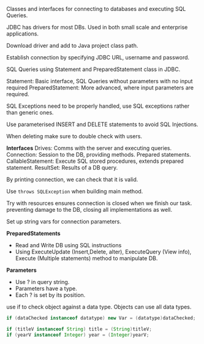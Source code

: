 Classes and interfaces for connecting to databases and executing SQL Queries. 

JDBC has drivers for most DBs. Used in both small scale and enterprise applications. 

Download driver and add to Java project class path. 

Establish connection by specifying JDBC URL, username and password. 

SQL Queries using Statement and PreparedStatement class in JDBC. 

Statement: Basic interface, SQL Queries without parameters with no input required
PreparedStatement: More advanced, where input parameters are required. 

SQL Exceptions need to be properly handled, use SQL exceptions rather than generic ones. 

Use parameterised INSERT and DELETE statements to avoid SQL Injections.

When deleting make sure to double check with users. 

**Interfaces**
Drives: Comms with the server and executing queries. 
Connection: Session to the DB, providing methods. 
Prepared statements. 
CallableStatement: Execute SQL stored procedures, extends prepared statement. 
ResultSet: Results of a DB query. 

By printing connection, we can check that it is valid.

Use `throws SQLException` when building main method. 

Try with resources ensures connection is closed when we finish our task. preventing damage to the DB, closing all implementations as well. 

Set up string vars for connection parameters. 

**PreparedStatements**
- Read and Write DB using SQL instructions
- Using ExecuteUpdate (Insert,Delete, alter), ExecuteQuery (View info), Execute (Multiple statements) method to manipulate DB. 

**Parameters**
- Use ? in query string. 
- Parameters have a type. 
- Each ? is set by its position. 

use if to check object against a data type. 
Objects can use all data types. 

```java
if (dataChecked instanceof datatype) new Var = (datatype)dataChecked;

if (titleV instanceof String) title = (String)titleV;
if (yearV instanceof Integer) year = (Integer)yearV;
```